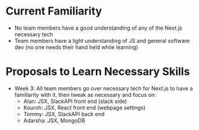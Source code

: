 # Current Familiarity
 * No team members have a good understanding of any of the Next.js necessary tech
 * Team members have a light understanding of JS and general software dev (no one needs their hand held while learning)
  
# Proposals to Learn Necessary Skills
 * Week 3: All team members go over necessary tech for Next.js to have a familiarity with it, then tweak as necessary and focus on:
     * Alan: JSX, SlackAPI front end (slack side)
     * Kouroh: JSX, React front end (webpage settings)
     * Tommy: JSX, SlackAPI back end 
     * Adarsha: JSX, MongoDB
  
  
